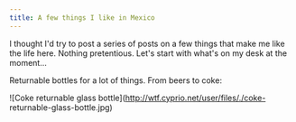 ```yaml
---
title: A few things I like in Mexico
---
```


I thought I'd try to post a series of posts on a few things that make me like
the life here. Nothing pretentious. Let's start with what's on my desk at the
moment...

Returnable bottles for a lot of things. From beers to coke:

![Coke returnable glass bottle](http://wtf.cyprio.net/user/files/./coke-
returnable-glass-bottle.jpg)

